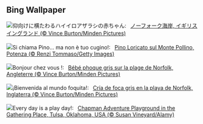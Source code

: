 ## Bing Wallpaper
![](https://www.bing.com/th?id=OHR.HelloSeal_JA-JP3912417099_UHD.jpg&w=1000)仰向けに横たわるハイイロアザラシの赤ちゃん:&nbsp;&ensp;[ノーフォーク海岸, イギリス イングランド (© Vince Burton/Minden Pictures)](https://www.bing.com/th?id=OHR.HelloSeal_JA-JP3912417099_UHD.jpg)
<br><br/>
![](https://www.bing.com/th?id=OHR.GiornataAlbero_IT-IT4061721168_UHD.jpg&w=1000)Si chiama Pino... ma non è tuo cugino!:&nbsp;&ensp;[Pino Loricato sul Monte Pollino, Potenza (© Renzi Tommaso/Getty Images)](https://www.bing.com/th?id=OHR.GiornataAlbero_IT-IT4061721168_UHD.jpg)
<br><br/>
![](https://www.bing.com/th?id=OHR.HelloSeal_FR-FR6889028849_UHD.jpg&w=1000)Bonjour chez vous !:&nbsp;&ensp;[Bébé phoque gris sur la plage de Norfolk, Angleterre (© Vince Burton/Minden Pictures)](https://www.bing.com/th?id=OHR.HelloSeal_FR-FR6889028849_UHD.jpg)
<br><br/>
![](https://www.bing.com/th?id=OHR.HelloSeal_ES-ES4783412080_UHD.jpg&w=1000)¡Bienvenida al mundo foquita!:&nbsp;&ensp;[Cría de foca gris en la playa de Norfolk, Inglaterra (© Vince Burton/Minden Pictures)](https://www.bing.com/th?id=OHR.HelloSeal_ES-ES4783412080_UHD.jpg)
<br><br/>
![](https://www.bing.com/th?id=OHR.ChapmanAdventure_EN-GB7303652402_UHD.jpg&w=1000)Every day is a play day!:&nbsp;&ensp;[Chapman Adventure Playground in the Gathering Place, Tulsa, Oklahoma, USA (© Susan Vineyard/Alamy)](https://www.bing.com/th?id=OHR.ChapmanAdventure_EN-GB7303652402_UHD.jpg)
<br><br/>
